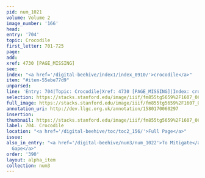 ```yaml
---
pid: num_1021
volume: Volume 2
image_number: '166'
head: 
entry: '704'
topic: Crocodile
first_letter: 701-725
page: 
add: 
xref: 4730 [PAGE_MISSING]
see: 
index: "<a href='/digital-beehive/index1/index_0910/'>crocodile</a>"
item: "#item-55ebe77d9"
unparsed: 
line: 'Entry: 704|Topic: Crocodile|Xref: 4730 [PAGE_MISSING]|Index: crocodile|#item-55ebe77d9'
selection: https://stacks.stanford.edu/image/iiif/fm855tg5659%2F1607_0633/950,2988,2737,458/full/0/default.jpg
full_image: https://stacks.stanford.edu/image/iiif/fm855tg5659%2F1607_0633/full/full/0/default.jpg
annotation_uri: http://dev.llgc.org.uk/annotation/1580170060297
insertion: 
thumbnail: https://stacks.stanford.edu/image/iiif/fm855tg5659%2F1607_0633/950,2988,600,180/250,/0/default.jpg
label: 704. Crocodile
location: "<a href='/digital-beehive/toc/toc2_156/'>Full Page</a>"
issue: 
also_in_entry: "<a href='/digital-beehive/num3/num_1022'>To Mitigate</a>|<a href='/digital-beehive/num3/num_1023'>to
  Gape</a>"
order: '390'
layout: alpha_item
collection: num3
---
```

